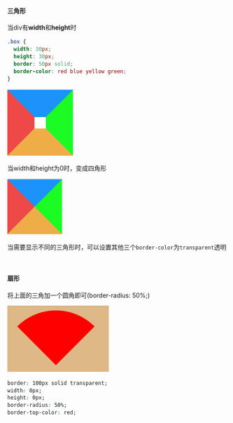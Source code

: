#### 三角形

当div有**width**和**height**时

~~~css
.box {
  width: 30px;
  height: 30px;
  border: 50px solid;
  border-color: red blue yellow green;
}
~~~

<img src='../asserts/30.png'>

当width和height为0时，变成四角形

<img src='../asserts/31.png'>

当需要显示不同的三角形时，可以设置其他三个`border-color`为`transparent`透明

<br/>

#### 扇形

将上面的三角加一个圆角即可(border-radius: 50%;)

<img src='../asserts/32.png'>

~~~css
border: 100px solid transparent;
width: 0px;
height: 0px;
border-radius: 50%;
border-top-color: red;
~~~
